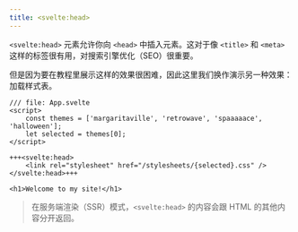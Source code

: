 ```yaml
---
title: <svelte:head>
---
```


`<svelte:head>` 元素允许你向 `<head>` 中插入元素。这对于像 `<title>` 和 `<meta>` 这样的标签很有用，对搜索引擎优化（SEO）很重要。

但是因为要在教程里展示这样的效果很困难，因此这里我们换作演示另一种效果：加载样式表。

```svelte
/// file: App.svelte
<script>
	const themes = ['margaritaville', 'retrowave', 'spaaaaace', 'halloween'];
	let selected = themes[0];
</script>

+++<svelte:head>
	<link rel="stylesheet" href="/stylesheets/{selected}.css" />
</svelte:head>+++

<h1>Welcome to my site!</h1>
```

> 在服务端渲染（SSR）模式，`<svelte:head>` 的内容会跟 HTML 的其他内容分开返回。

